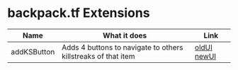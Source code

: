 # backpack.tf Extensions

|Name| What it does| Link|
|-|-|-|
|addKSButton|Adds 4 buttons to navigate to others killstreaks of that item|[oldUI](./oldUI/addKSButton/) [newUI](./newUI/addKSButton/)|